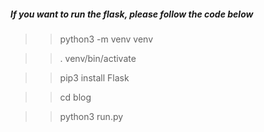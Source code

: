 
##### If you want to run the flask, please follow the code below


>> python3 -m venv venv

>> . venv/bin/activate

>> pip3 install Flask

>> cd blog

>> python3 run.py
